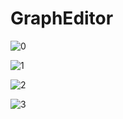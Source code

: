 # GraphEditor

![0](https://cloud.githubusercontent.com/assets/11336308/19329157/b6f31588-90ad-11e6-9ecf-bc799cb9852e.png)

![1](https://cloud.githubusercontent.com/assets/11336308/19329158/b729882a-90ad-11e6-9467-5d9654ea5872.png)

![2](https://cloud.githubusercontent.com/assets/11336308/19329159/b7434954-90ad-11e6-86e0-b990639984ba.png)

![3](https://cloud.githubusercontent.com/assets/11336308/19329160/b761dee6-90ad-11e6-9700-9d614e8b2202.png)

